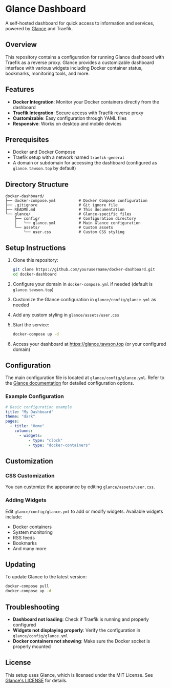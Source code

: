 # Glance Dashboard

A self-hosted dashboard for quick access to information and services, powered by [Glance](https://github.com/glanceapp/glance) and Traefik.

## Overview

This repository contains a configuration for running Glance dashboard with Traefik as a reverse proxy. Glance provides a customizable dashboard interface with various widgets including Docker container status, bookmarks, monitoring tools, and more.

## Features

- **Docker Integration**: Monitor your Docker containers directly from the dashboard
- **Traefik Integration**: Secure access with Traefik reverse proxy
- **Customizable**: Easy configuration through YAML files
- **Responsive**: Works on desktop and mobile devices

## Prerequisites

- Docker and Docker Compose
- Traefik setup with a network named `traefik-general`
- A domain or subdomain for accessing the dashboard (configured as `glance.tawson.top` by default)

## Directory Structure

```
docker-dashboard/
├── docker-compose.yml          # Docker Compose configuration
├── .gitignore                  # Git ignore file
├── README.md                   # This documentation
└── glance/                     # Glance-specific files
    ├── config/                 # Configuration directory 
    │   └── glance.yml          # Main Glance configuration
    └── assets/                 # Custom assets
        └── user.css            # Custom CSS styling
```

## Setup Instructions

1. Clone this repository:
   ```bash
   git clone https://github.com/yourusername/docker-dashboard.git
   cd docker-dashboard
   ```

2. Configure your domain in `docker-compose.yml` if needed (default is `glance.tawson.top`)

3. Customize the Glance configuration in `glance/config/glance.yml` as needed

4. Add any custom styling in `glance/assets/user.css`

5. Start the service:
   ```bash
   docker-compose up -d
   ```

6. Access your dashboard at https://glance.tawson.top (or your configured domain)

## Configuration

The main configuration file is located at `glance/config/glance.yml`. Refer to the [Glance documentation](https://github.com/glanceapp/glance/tree/main/docs) for detailed configuration options.

### Example Configuration

```yaml
# Basic configuration example
title: "My Dashboard"
theme: "dark"
pages:
  - title: "Home"
    columns:
      - widgets:
          - type: "clock"
          - type: "docker-containers"
```

## Customization

### CSS Customization

You can customize the appearance by editing `glance/assets/user.css`.

### Adding Widgets

Edit `glance/config/glance.yml` to add or modify widgets. Available widgets include:
- Docker containers
- System monitoring
- RSS feeds
- Bookmarks
- And many more

## Updating

To update Glance to the latest version:

```bash
docker-compose pull
docker-compose up -d
```

## Troubleshooting

- **Dashboard not loading**: Check if Traefik is running and properly configured
- **Widgets not displaying properly**: Verify the configuration in `glance/config/glance.yml`
- **Docker containers not showing**: Make sure the Docker socket is properly mounted

## License

This setup uses Glance, which is licensed under the MIT License. See [Glance's LICENSE](https://github.com/glanceapp/glance/blob/main/LICENSE) for details.